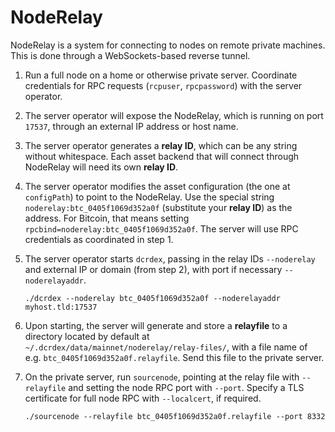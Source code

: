 # NodeRelay

NodeRelay is a system for connecting to nodes on remote private machines.
This is done through a WebSockets-based reverse tunnel.

1. Run a full node on a home or otherwise private server. Coordinate credentials
for RPC requests (`rcpuser`, `rpcpassword`) with the server operator.

2. The server operator will expose the NodeRelay, which is running on port
`17537`, through an external IP address or host name.

1. The server operator generates a **relay ID**, which can be any string without
whitespace. Each asset backend that will connect through NodeRelay will need its
own **relay ID**.

1. The server operator modifies the asset configuration (the one at `configPath`)
to point to the NodeRelay. Use the special string `noderelay:btc_0405f1069d352a0f`
(substitute your **relay ID**) as the address. For Bitcoin, that means
setting `rpcbind=noderelay:btc_0405f1069d352a0f`. The server will use RPC
credentials as coordinated in step 1.

1. The server operator starts `dcrdex`, passing in the relay IDs `--noderelay`
and external IP or domain (from step 2), with port if necessary `--noderelayaddr`.
    ```
    ./dcrdex --noderelay btc_0405f1069d352a0f --noderelayaddr myhost.tld:17537
    ```

1. Upon starting, the server will generate and store a **relayfile** to a
directory located by default at `~/.dcrdex/data/mainnet/noderelay/relay-files/`,
with a file name of e.g. `btc_0405f1069d352a0f.relayfile`. Send this file to
the private server.

1. On the private server, run `sourcenode`, pointing at the relay file with
`--relayfile` and setting the node RPC port with `--port`. Specify a TLS
certificate for full node RPC with `--localcert`, if required.
    ```
    ./sourcenode --relayfile btc_0405f1069d352a0f.relayfile --port 8332
    ```


